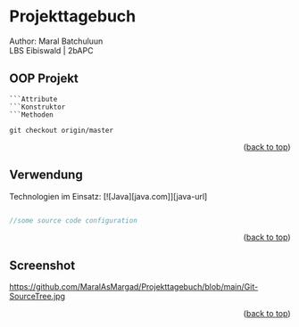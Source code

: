 # Projekttagebuch
Author: Maral Batchuluun <br>LBS Eibiswald | 2bAPC

## OOP Projekt

```Klassen
```Attribute
```Konstruktor
```Methoden

git checkout origin/master

```
<p align="right">(<a href="#readme-top">back to top</a>)</p>

## Verwendung
Technologien im Einsatz:
[![Java][java.com]][java-url]

```Java

//some source code configuration

```
<p align="right">(<a href="#readme-top">back to top</a>)</p>

## Screenshot

https://github.com/MaralAsMargad/Projekttagebuch/blob/main/Git-SourceTree.jpg

<p align="right">(<a href="#readme-top">back to top</a>)</p>

